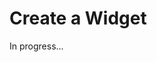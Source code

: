 <meta url="https://github.com/johnlindquist/kit/discussions/795">
<meta id="D_kwDOEu7MBc4AP9TR">
<meta title="Create a Widget">
<meta section="widgets">
<meta i="0">    
<meta path="docs/create-a-widget">    

# Create a Widget  

In progress...